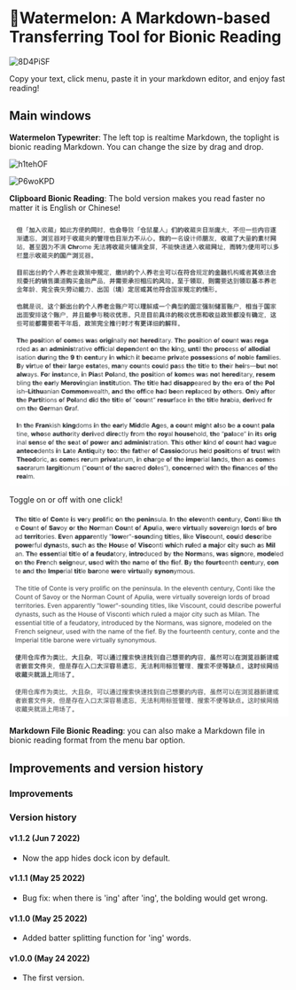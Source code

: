 # 🍉Watermelon: A Markdown-based Transferring Tool for Bionic Reading

![8D4PiSF](https://i.imgur.com/8D4PiSF.png)

Copy your text, click menu, paste it in your markdown editor, and enjoy fast reading!

## Main windows

**Watermelon Typewriter**: The left top is realtime Markdown, the toplight is bionic reading Markdown. You can change the size by drag and drop.

![h1tehOF](https://i.imgur.com/h1tehOF.png)

![P6woKPD](https://i.imgur.com/P6woKPD.jpg)

**Clipboard Bionic Reading**: The bold version makes you read faster no matter it is English or Chinese!

![main1](https://github.com/Ryan-the-hito/Watermelon/raw/main/img/main1.png)

Toggle on or off with one click!

![main2](https://github.com/Ryan-the-hito/Watermelon/raw/main/img/main2.png)

**Markdown File Bionic Reading**: you can also make a Markdown file in bionic reading format from the menu bar option.

## Improvements and version history
### Improvements
### Version history
#### v1.1.2 (Jun 7 2022)
- Now the app hides dock icon by default.

#### v1.1.1 (May 25 2022)
- Bug fix: when there is 'ing' after 'ing', the bolding would get wrong.

#### v1.1.0 (May 25 2022)
- Added batter splitting function for 'ing' words.

#### v1.0.0 (May 24 2022)

- The first version.
